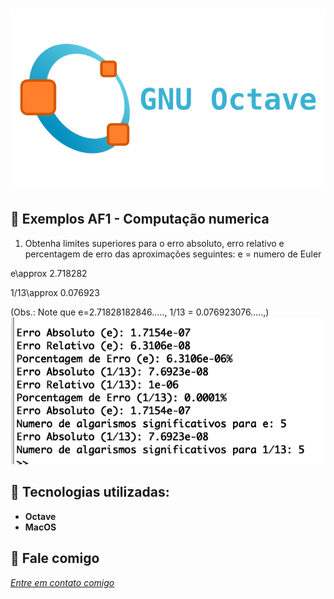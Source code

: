 <h1 align="center">
    <img width="600" src="octave.png" />
</h1>



📌 Exemplos AF1 - Computação numerica
------------------
1. Obtenha limites superiores para o erro absoluto, erro relativo e percentagem de erro das aproximações seguintes:
e = numero de Euler

e\approx 2.718282

1/13\approx 0.076923


(Obs.: Note que e=2.71828182846…..,   1/13 = 0.076923076…..,)
<img src="graficooct.png" >


🔧 Tecnologias utilizadas:
------------------

- <strong>Octave</strong>
- <strong>MacOS</strong>


💬 Fale comigo
------------------
[*Entre em contato comigo*](https://www.linkedin.com/in/ivo-baptista-3712144/)
















